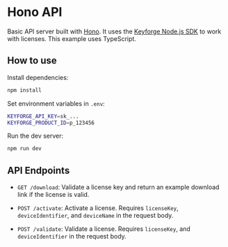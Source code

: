 # Hono API

Basic API server built with [Hono](https://hono.dev). It uses the [Keyforge Node.js SDK](https://docs.keyforge.dev) to work with licenses. This example uses TypeScript.

## How to use

Install dependencies:

```bash
npm install
```

Set environment variables in `.env`:

```bash
KEYFORGE_API_KEY=sk_...
KEYFORGE_PRODUCT_ID=p_123456
```

Run the dev server:

```bash
npm run dev
```

## API Endpoints

- `GET /download`: Validate a license key and return an example download link if the license is valid.

- `POST /activate`: Activate a license. Requires `licenseKey`, `deviceIdentifier`, and `deviceName` in the request body.

- `POST /validate`: Validate a license. Requires `licenseKey`, and `deviceIdentifier` in the request body.
